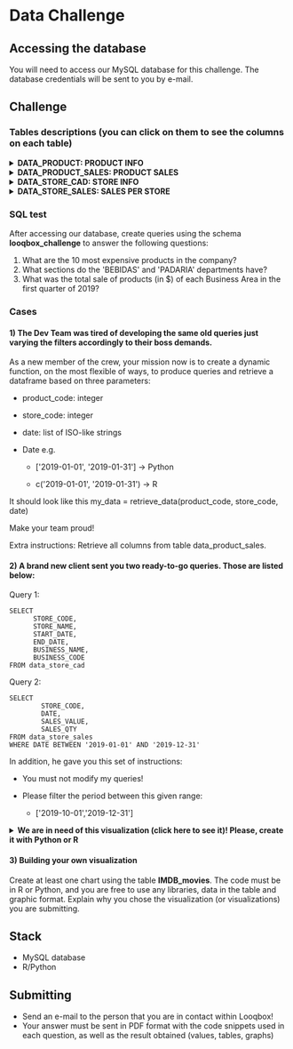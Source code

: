 

# Data Challenge


## Accessing the database
You will need to access our MySQL database for this challenge. The database credentials will be sent to you by e-mail.

## Challenge
### Tables descriptions (you can click on them to see the columns on each table)
 <details>
  <summary><b> DATA_PRODUCT: PRODUCT INFO</b></summary>

| COLUMN NAME  | COLUMN DESCRIPTION                                 |
|--------------|----------------------------------------------------|
| PRODUCT_COD  | PRODUCT CODE                                       |
| PRODUCT_NAME | PRODUCT FULL NAME                                  |
| PRODUCT_VAL  | PRODUCT SALES VALUE                                |
| DEP_NAME     | NAME OF THE DEPARTMENT RESPONSIBLE FOR THE PRODUCT |
| DEP_COD      | CODE OF THE DEPARTMENT RESPONSIBLE FOR THE PRODUCT |
| SECTION_NAME | NAME OF THE SECTION WHERE THE PRODUCT IS           |
| SECTION_COD  | CODE OF THE SECTION WHERE THE PRODUCT IS           |

 </details>
  
 <details>
  <summary><b> DATA_PRODUCT_SALES: PRODUCT SALES</b></summary>

| COLUMN NAME  | COLUMN DESCRIPTION                                 |
|--------------|----------------------------------------------------|
| STORE_CODE   | STORE CODE                                         |
| PRODUCT_CODE | PRODUCT CODE                                       |
| DATE         | SALES DATE                                         |
| SALES_VALUE  | SALES VALUES                                       |
| SALES_QTY    | SALES QUANTITY                                     |

  
 </details>
 <details>
  <summary><b> DATA_STORE_CAD: STORE INFO</b></summary>

| COLUMN NAME  | COLUMN DESCRIPTION                                 |
|--------------|----------------------------------------------------|
| STORE_CODE   | STORE CODE                                         |
| STORE_NAME   | STORE NAME                                         |
| START_DATE   | SHOP OPENING DATE                                  |
| END_DATA     | SHOP CLOSING DATE                                  |
| BUSINESS_NAME| NAMES OF BUSINESS AREA RESPONSIBLE FOR THE SHOP    |
| BUSINESS_CODE| CODE OF BUSINESS AREA RESPONSIBLE FOR THE SHOP     |

 </details>
 <details>
  <summary><b> DATA_STORE_SALES: SALES PER STORE</b></summary>

| COLUMN NAME  | COLUMN DESCRIPTION                                 |
|--------------|----------------------------------------------------|
| STORE_CODE   | STORE CODE                                         |
| DATE         | COMMERCIAL DATE                                    |
| SALES_VALUE  | TOTAL VALUE OF SALES IN THAT DATE                  |
| SALES_QTY    | TOTAL QUANTITY OF SALES IN THAT DATE               |

 </details>

### SQL test
After accessing our database, create queries using the schema **looqbox_challenge** to answer the following questions:

1) What are the 10 most expensive products in the company?
2) What sections do the 'BEBIDAS' and 'PADARIA' departments have?
3) What was the total sale of products (in $) of each Business Area in the first quarter of 2019?

### Cases
#### 1) The Dev Team was tired of developing the same old queries just varying the filters accordingly to their boss demands.
As a new member of the crew, your mission now is to create a dynamic function, on the most flexible of ways, to produce queries and retrieve a dataframe based on three parameters:

- product_code: integer

- store_code: integer

- date: list of ISO-like strings

- Date e.g.
  - ['2019-01-01', '2019-01-31'] → Python

  - c('2019-01-01', '2019-01-31') → R

It should look like this
my_data = retrieve_data(product_code, store_code, date)

Make your team proud!

Extra instructions:
Retrieve all columns from table data_product_sales.

#### 2) A brand new client sent you two ready-to-go queries. Those are listed below:

Query 1:

```
SELECT
      STORE_CODE,
      STORE_NAME,
      START_DATE,
      END_DATE,
      BUSINESS_NAME,
      BUSINESS_CODE
FROM data_store_cad
```
Query 2:

```
SELECT
        STORE_CODE,
        DATE,
        SALES_VALUE,
        SALES_QTY
FROM data_store_sales
WHERE DATE BETWEEN '2019-01-01' AND '2019-12-31'
```
In addition, he gave you this set of instructions:

- You must not modify my queries!

- Please filter the period between this given range: 
  - ['2019-10-01','2019-12-31']


<details>
 <summary><b> We are in need of this visualization (click here to see it)! Please, create it with Python or R</b></summary>
  
| Loja           | Categoria   | TM    | 
|----------------|-------------|-------| 
| Bahia          | Atacado     | 15.39 | 
| Bangkok        | Posto       | 13.67 | 
| Belem          | Proximidade | 15.37 | 
| Berlin         | Proximidade | 15.39 | 
| Buenos Aires   | Atacado     | 15.39 | 
| Chicago        | Varejo      | 15.53 | 
| Dubai          | Atacado     | 15.39 | 
| Hong Kong      | Farma       | 26.35 | 
| London         | Farma       | 28.99 | 
| Madri          | Farma       | 29.03 | 
| Miami          | Posto       | 13.67 | 
| New York       | Proximidade | 15.39 | 
| Paris          | Proximidade | 15.39 | 
| Rio de Janeiro | Farma       | 29.59 | 
| Roma           | Varejo      | 15.39 | 
| Salvador       | Atacado     | 15.39 | 
| Sao Paulo      | Varejo      | 15.39 | 
| Sidney         | Posto       | 13.67 | 
| Tokio          | Varejo      | 15.39 | 
| Vancouver      | Posto       | 13.67 | 
  
</details>

#### 3) Building your own visualization

Create at least one chart using the table **IMDB_movies**. The code must be in R or Python, and you are free to use any libraries, data in the table and graphic format. Explain why you chose the visualization (or visualizations) you are submitting.

## Stack
- MySQL database 
- R/Python

## Submitting
- Send an e-mail to the person that you are in contact within Looqbox!
- Your answer must be sent in PDF format with the code snippets used in each question, as well as the result obtained (values, tables, graphs)
